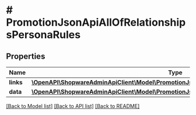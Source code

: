 # # PromotionJsonApiAllOfRelationshipsPersonaRules

## Properties

Name | Type | Description | Notes
------------ | ------------- | ------------- | -------------
**links** | [**\OpenAPI\ShopwareAdminApiClient\Model\PromotionJsonApiAllOfRelationshipsPersonaRulesLinks**](PromotionJsonApiAllOfRelationshipsPersonaRulesLinks.md) |  | [optional]
**data** | [**\OpenAPI\ShopwareAdminApiClient\Model\PromotionJsonApiAllOfRelationshipsPersonaRulesData[]**](PromotionJsonApiAllOfRelationshipsPersonaRulesData.md) |  | [optional]

[[Back to Model list]](../../README.md#models) [[Back to API list]](../../README.md#endpoints) [[Back to README]](../../README.md)
